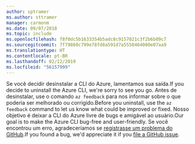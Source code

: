 ```yaml
---
author: sptramer
ms.author: sttramer
manager: carmonm
ms.date: 09/07/2018
ms.topic: include
ms.openlocfilehash: f8f0dc5b1633354b5adc8c9157021c3f2b6b09c7
ms.sourcegitcommit: 7f79860c799e78fd8a591d7a5550464080e07aa9
ms.translationtype: HT
ms.contentlocale: pt-BR
ms.lasthandoff: 02/12/2019
ms.locfileid: "56157999"
---
```

<span data-ttu-id="da8e8-101">Se você decidir desinstalar a CLI do Azure, lamentamos sua saída.</span><span class="sxs-lookup"><span data-stu-id="da8e8-101">If you decide to uninstall the Azure CLI, we're sorry to see you go.</span></span> <span data-ttu-id="da8e8-102">Antes de desinstalar, use o comando `az feedback` para nos informar sobre o que poderia ser melhorado ou corrigido.</span><span class="sxs-lookup"><span data-stu-id="da8e8-102">Before you uninstall, use the `az feedback` command to let us know what could be improved or fixed.</span></span> <span data-ttu-id="da8e8-103">Nosso objetivo é deixar a CLI do Azure livre de bugs e amigável ao usuário.</span><span class="sxs-lookup"><span data-stu-id="da8e8-103">Our goal is to make the Azure CLI bug-free and user-friendly.</span></span> <span data-ttu-id="da8e8-104">Se você encontrou um erro, agradeceríamos se [registrasse um problema do GitHub](https://github.com/Azure/azure-cli/issues).</span><span class="sxs-lookup"><span data-stu-id="da8e8-104">If you found a bug, we'd appreciate it if you [file a GitHub issue](https://github.com/Azure/azure-cli/issues).</span></span>
